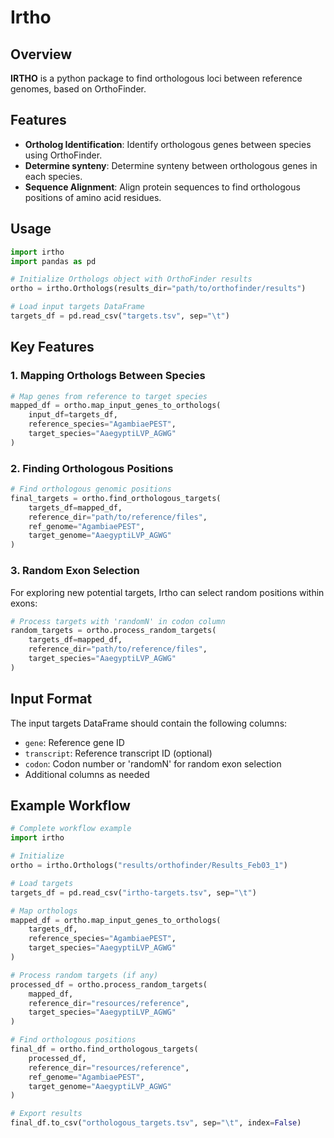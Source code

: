 # Irtho

## Overview

**IRTHO** is a python package to find orthologous loci between reference genomes, based on OrthoFinder.

## Features

- **Ortholog Identification**: Identify orthologous genes between species using OrthoFinder.
- **Determine synteny**: Determine synteny between orthologous genes in each species.
- **Sequence Alignment**: Align protein sequences to find orthologous positions of amino acid residues.

## Usage

```python
import irtho
import pandas as pd

# Initialize Orthologs object with OrthoFinder results
ortho = irtho.Orthologs(results_dir="path/to/orthofinder/results")

# Load input targets DataFrame
targets_df = pd.read_csv("targets.tsv", sep="\t")
```

## Key Features

### 1. Mapping Orthologs Between Species
```python
# Map genes from reference to target species
mapped_df = ortho.map_input_genes_to_orthologs(
    input_df=targets_df,
    reference_species="AgambiaePEST",
    target_species="AaegyptiLVP_AGWG"
)
```

### 2. Finding Orthologous Positions
```python
# Find orthologous genomic positions
final_targets = ortho.find_orthologous_targets(
    targets_df=mapped_df,
    reference_dir="path/to/reference/files",
    ref_genome="AgambiaePEST",
    target_genome="AaegyptiLVP_AGWG"
)
```

### 3. Random Exon Selection
For exploring new potential targets, Irtho can select random positions within exons:
```python
# Process targets with 'randomN' in codon column
random_targets = ortho.process_random_targets(
    targets_df=mapped_df,
    reference_dir="path/to/reference/files",
    target_species="AaegyptiLVP_AGWG"
)
```

## Input Format
The input targets DataFrame should contain the following columns:
- `gene`: Reference gene ID
- `transcript`: Reference transcript ID (optional)
- `codon`: Codon number or 'randomN' for random exon selection
- Additional columns as needed

## Example Workflow

```python
# Complete workflow example
import irtho

# Initialize
ortho = irtho.Orthologs("results/orthofinder/Results_Feb03_1")

# Load targets
targets_df = pd.read_csv("irtho-targets.tsv", sep="\t")

# Map orthologs
mapped_df = ortho.map_input_genes_to_orthologs(
    targets_df,
    reference_species="AgambiaePEST",
    target_species="AaegyptiLVP_AGWG"
)

# Process random targets (if any)
processed_df = ortho.process_random_targets(
    mapped_df,
    reference_dir="resources/reference",
    target_species="AaegyptiLVP_AGWG"
)

# Find orthologous positions
final_df = ortho.find_orthologous_targets(
    processed_df,
    reference_dir="resources/reference",
    ref_genome="AgambiaePEST",
    target_genome="AaegyptiLVP_AGWG"
)

# Export results
final_df.to_csv("orthologous_targets.tsv", sep="\t", index=False)
```